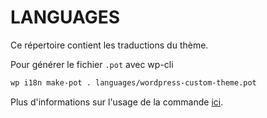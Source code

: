 # LANGUAGES

Ce répertoire contient les traductions du thème.

Pour générer le fichier `.pot` avec wp-cli
```sh
wp i18n make-pot . languages/wordpress-custom-theme.pot
```

Plus d'informations sur l'usage de la commande [ici](https://developer.wordpress.org/cli/commands/i18n/make-pot/).
